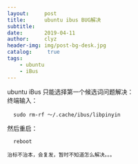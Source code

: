 ```yaml
---
layout:     post
title:      ubuntu ibus BUG解决
subtitle:   
date:       2019-04-11
author:     clyz
header-img: img/post-bg-desk.jpg
catalog: 	 true
tags:
    - ubuntu
    - iBus
---  
```


ubuntu iBus 只能选择第一个候选词问题解决：  
终端输入：  

      sudo rm-rf ～/.cache/ibus/libpinyin  

然后重启：  
      
      reboot  
     
`治标不治本，会复发，暂时不知道怎么解决。。。`  


